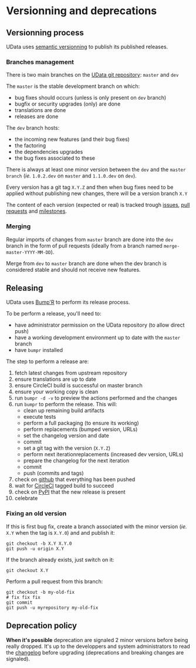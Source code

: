 # Versionning and deprecations

## Versionning process

UData uses [semantic versionning][semver] to publish its published releases.

### Branches management

There is two main branches on the [UData git repository][github]: `master` and `dev`

The `master` is the stable development branch on which:

- bug fixes should occurs (unless is only present on `dev` branch)
- bugfix or security upgrades (only) are done
- translations are done
- releases are done

The `dev` branch hosts:

- the incoming new features (and their bug fixes)
- the factoring
- the dependencies upgrades
- the bug fixes associated to these

There is always at least one minor version between the `dev` and the `master branch`
(*ie.* `1.0.2.dev` on `master` and `1.1.0.dev` on `dev`).


Every version has a git tag `X.Y.Z` and then when bug fixes need to be applied
without publishing new changes, there will be a version branch `X.Y`

The content of each version (expected or real) is tracked trough [issues][], [pull requests][pulls]
and [milestones][].


### Merging

Regular imports of changes from `master` branch are done into the `dev` branch
in the form of pull requests (ideally from a branch named `merge-master-YYYY-MM-DD`).

Merge from `dev` to `master` branch are done when the dev branch is considered stable
and should not receive new features.


## Releasing

UData uses [Bump'R][bumpr] to perform its release process.

To be perform a release, you'll need to:

- have administrator permission on the UData repository (to allow direct push)
- have a working development environment up to date with the `master` branch
- have `bumpr` installed

The step to perform a release are:

1. fetch latest changes from upstream repository
2. ensure translations are up to date
3. ensure CircleCI build is successful on master branch
4. ensure your working copy is clean
5. run `bumpr -d -v` to preview the actions performed and the changes
6. run `bumpr` to perform the release. This will:
    - clean up remaining build artifacts
    - execute tests
    - perform a full packaging (to ensure its working)
    - perform replacements (bumped version, URLs)
    - set the changelog version and date
    - commit
    - set a git tag with the version (`X.Y.Z`)
    - perform next iterationreplacements (increased dev version, URLs)
    - prepare the changelog for the next iteration
    - commit
    - push (commits and tags)
7. check on [github][] that everything has been pushed
8. wait for [CircleCI][] tagged build to succeed
9. check on [PyPI](https://pypi.python.org/pypi/udata) that the new release is present
10. celebrate

### Fixing an old version

If this is first bug fix, create a branch associated with the minor version
(*ie.* `X.Y` when the tag is `X.Y.0`) and and publish it:

```shell
git checkout -b X.Y X.Y.0
git push -u origin X.Y
```

If the branch already exists, just switch on it:

```shell
git checkout X.Y
```

Perform a pull request from this branch:

```shell
git checkout -b my-old-fix
# fix fix fix
git commit
git push -u myrepository my-old-fix
```

## Deprecation policy

**When it's possible** deprecation are signaled 2 minor versions before being really dropped.
It's up to the developpers and system administrators to read the [changelog](changelog.md) before upgrading
(deprecations and breaking changes are signaled).

[bumpr]: https://github.com/noirbizarre/bumpr/
[semver]: http://semver.org/
[github]: https://github.com/opendatateam/udata
[issues]: https://github.com/opendatateam/udata/issues
[pulls]: https://github.com/opendatateam/udata/pulls
[milestones]: https://github.com/opendatateam/udata/milestones
[CircleCI]: https://circleci.com/gh/opendatateam/udata
